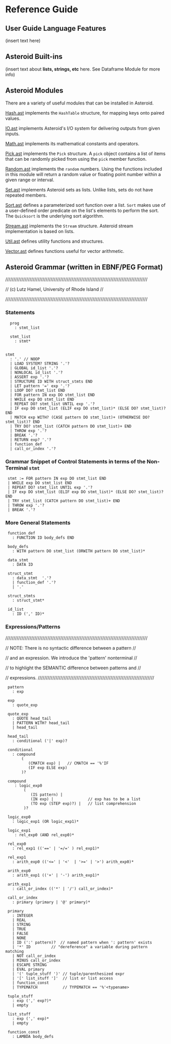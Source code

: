 # Reference Guide

## User Guide Language Features 
(insert text here)

## Asteroid Built-ins

(insert text about **lists, strings, etc** here. See Dataframe Module for more info)

## Asteroid Modules

There are a variety of useful modules that can be installed in Asteroid.

[Hash.ast](https://github.com/lutzhamel/asteroid/blob/ariel-asteroid-copy/code/modules/hash.ast) implements the `HashTable` structure, for mapping keys onto paired values.

[IO.ast](https://github.com/lutzhamel/asteroid/blob/ariel-asteroid-copy/code/modules/io.ast) implements Asteroid's I/O system for delivering outputs from given inputs.

[Math.ast](https://github.com/lutzhamel/asteroid/blob/ariel-asteroid-copy/code/modules/math.ast) implements its mathematical constants and operators.

[Pick.ast](https://github.com/lutzhamel/asteroid/blob/ariel-asteroid-copy/code/modules/pick.ast) implements the `Pick` structure. A `pick` object contains a list of items that can be randomly picked from using the `pick` member function.

[Random.ast](https://github.com/lutzhamel/asteroid/blob/ariel-asteroid-copy/code/modules/random.ast) implements the `random` numbers. Using the functions included in this module will return a random value or floating point number within a given range or interval.

[Set.ast](https://github.com/lutzhamel/asteroid/blob/ariel-asteroid-copy/code/modules/set.ast) implements Asteroid sets as lists. Unlike lists, sets do not have repeated members.

[Sort.ast](https://github.com/lutzhamel/asteroid/blob/ariel-asteroid-copy/code/modules/sort.ast) defines a parameterized sort function over a list. `Sort` makes use of a user-defined order predicate on the list's elements to perform the sort. The `Quicksort` is the underlying sort algorithm.

[Stream.ast](https://github.com/lutzhamel/asteroid/blob/ariel-asteroid-copy/code/modules/stream.ast) implements the `Stream` structure. Asteroid stream implementation is based on lists.

[Util.ast](https://github.com/lutzhamel/asteroid/blob/ariel-asteroid-copy/code/modules/util.ast) defines utility functions and structures.

[Vector.ast](https://github.com/lutzhamel/asteroid/blob/ariel-asteroid-copy/code/modules/vector.ast) defines functions useful for vector arithmetic.


## Asteroid Grammar (written in EBNF/PEG Format)

////////////////////////////////////////////////////////////////////////////////////////

// (c) Lutz Hamel, University of Rhode Island  //

////////////////////////////////////////////////////////////////////////////////////////

### Statements


      prog
        : stmt_list

      stmt_list
        : stmt*


    stmt
      : '.' // NOOP
      | LOAD SYSTEM? STRING '.'?
      | GLOBAL id_list '.'?
      | NONLOCAL id_list '.'?
      | ASSERT exp '.'?
      | STRUCTURE ID WITH struct_stmts END
      | LET pattern '=' exp '.'?
      | LOOP DO? stmt_list END
      | FOR pattern IN exp DO stmt_list END
      | WHILE exp DO stmt_list END
      | REPEAT DO? stmt_list UNTIL exp '.'?
      | IF exp DO stmt_list (ELIF exp DO stmt_list)* (ELSE DO? stmt_list)? END
      | MATCH exp WITH? (CASE pattern DO stmt_list)+ (OTHERWISE DO? stmt_list)? END
      | TRY DO? stmt_list (CATCH pattern DO stmt_list)+ END
      | THROW exp '.'?
      | BREAK '.'?
      | RETURN exp? '.'?
      | function_def
      | call_or_index '.'?  
  
### Grammar Snippet of Control Statements in terms of the Non-Terminal `stmt`


     stmt := FOR pattern IN exp DO stmt_list END
     | WHILE exp DO stmt_list END
     | REPEAT DO? stmt_list UNTIL exp '.'?
     | IF exp DO stmt_list (ELIF exp DO stmt_list)* (ELSE DO? stmt_list)? END
     | TRY stmt_list (CATCH pattern DO stmt_list)+ END
     | THROW exp '.'?
     | BREAK '.'?

### More General Statements


     function_def
       : FUNCTION ID body_defs END

     body_defs
       : WITH pattern DO stmt_list (ORWITH pattern DO stmt_list)*

     data_stmt
       : DATA ID

     struct_stmt
       : data_stmt  '.'?
       | function_def '.'?
       | '.'

     struct_stmts
       : struct_stmt*

     id_list
       : ID (',' ID)*

### Expressions/Patterns

////////////////////////////////////////////////////////////////////////////////////////

// NOTE: There is no syntactic difference between a pattern                           //

// and an expression. We introduce the 'pattern' nonterminal                          //

// to highlight the SEMANTIC difference between patterns and                          //

// expressions. ////////////////////////////////////////////////////////////////////////


     pattern
       : exp

     exp
       : quote_exp

     quote_exp
       : QUOTE head_tail
       | PATTERN WITH? head_tail
       | head_tail

     head_tail
       : conditional ('|' exp)?

     conditional
       : compound
           (
              (CMATCH exp) |   // CMATCH == '%'IF
              (IF exp ELSE exp)
           )?

     compound
        : logic_exp0
            (
               (IS pattern) |
               (IN exp) |               // exp has to be a list
               (TO exp (STEP exp)?) |   // list comprehension
            )?

     logic_exp0
       : logic_exp1 (OR logic_exp1)*

     logic_exp1
        : rel_exp0 (AND rel_exp0)*

     rel_exp0
       : rel_exp1 (('==' | '=/=' ) rel_exp1)*

     rel_exp1
       : arith_exp0 (('<=' | '<'  | '>=' | '>') arith_exp0)*

     arith_exp0
       : arith_exp1 (('+' | '-') arith_exp1)*

     arith_exp1
       : call_or_index (('*' | '/') call_or_index)*

     call_or_index
       : primary (primary | '@' primary)*

     primary
       : INTEGER
       | REAL
       | STRING
       | TRUE
       | FALSE
       | NONE
       | ID (':' pattern)?  // named pattern when ': pattern' exists
       | '*' ID         // "dereference" a variable during pattern matching
       | NOT call_or_index
       | MINUS call_or_index
       | ESCAPE STRING
       | EVAL primary
       | '(' tuple_stuff ')' // tuple/parenthesized expr
       | '[' list_stuff ']'  // list or list access
       | function_const
       | TYPEMATCH           // TYPEMATCH == '%'<typename>

     tuple_stuff
       : exp (',' exp?)*
       | empty

     list_stuff
       : exp (',' exp)*
       | empty

     function_const
       : LAMBDA body_defs
